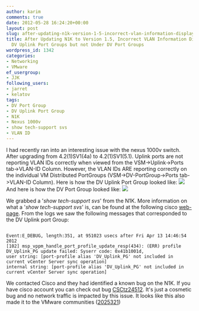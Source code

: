 ```yaml
---
author: karim
comments: true
date: 2012-05-28 16:24:20+00:00
layout: post
slug: after-updating-n1k-version-1-5-incorrect-vlan-information-displayed-under-dv-uplink-port-groups-under-dv-port-groups
title: After Updating N1K to Version 1.5, Incorrect VLAN Information Displayed Under
  DV Uplink Port Groups but not Under DV Port Groups
wordpress_id: 1342
categories:
- Networking
- VMware
ef_usergroup:
- JJK
following_users:
- jarret
- kelatov
tags:
- DV Port Group
- DV Uplink Port Group
- N1K
- Nexus 1000v
- show tech-support svs
- VLAN ID
---
```


I had recently ran into an interesting issue with the nexus 1000v switch. After upgrading from 4.2(1)SV1(4a) to 4.2(1)SV1(5.1). Uplink ports are not reporting VLAN IDs correctly when viewed from the VSM->Uplink->Ports tab->VLAN-ID Column. However, the VLAN IDs ARE reporting correctly on the individual VM Distributed PortGroups (VSM->DV-PortGroup->Ports tab->VLAN-ID Column). Here is how the DV Uplink Port Group looked like:
[![](http://virtuallyhyper.com/wp-content/uploads/2012/04/uplink_1.jpg)](http://virtuallyhyper.com/wp-content/uploads/2012/04/uplink_1.jpg)
And here is how the DV Port Group looked like:
[![](http://virtuallyhyper.com/wp-content/uploads/2012/04/dportgroup_11.jpg)](http://virtuallyhyper.com/wp-content/uploads/2012/04/dportgroup_11.jpg)

We grabbed a '_show tech-support svs_' from the N1K. More information on what a '_show tech-support svs_' is, can be found at the following cisco [web-page](http://www.cisco.com/en/US/docs/switches/datacenter/nexus1000/sw/4_0/troubleshooting/configuration/guide/trouble_18b4contact.html). From the logs we saw the following messages that corresponded to the DV Uplink port Group:


```

Event:E_DEBUG, length:351, at 951023 usecs after Fri Apr 13 14:46:54 2012
[102] msp_vppm_handle_port_profile_update_resp(434): (ERR) profile DV_Uplink_PG update failed: Syserr code: 0x41b1001d,
user string: [port-profile alias 'DV_Uplink_PG' not included in current vCenter Server sync operation]
internal string: [port-profile alias 'DV_Uplink_PG' not included in current vCenter Server sync operation]

```


We contacted Cisco and they had identified a known bug on the N1K. If you have cisco account you can check out bug [CSCtz24512](http://tools.cisco.com/Support/BugToolKit/search/getBugDetails.do?method=fetchBugDetails&bugId=CSCtz24512). It's just a cosmetic bug and no network traffic is impacted by this issue. It looks like this also made it to the VMware communities ([2025321](http://communities.vmware.com/message/2025321))
